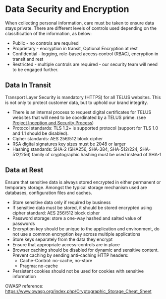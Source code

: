 # Data Security and Encryption

When collecting personal information, care must be taken to ensure data stays private.
There are different levels of controls used depending on the classification of the information, as below:
- Public - no controls are required
- Proprietary - encryption in transit, Optional Encryption at rest
- Confidential - logging, role-based access control (RBAC), encryption in transit and rest
- Restricted - multiple controls are required - our security team will need to be engaged further.

## Data In Transit

Transport Layer Security is mandatory (HTTPS) for all TELUS websites. This is not only to protect customer data, but to uphold our brand integrity.
- There is an internal process to request digital certificates for TELUS websites that will need to be coordinated by a TELUS prime. (see [Project Inception and Security Process](project-inception-and-security-process.md))
- Protocol standards: TLS 1.2+ is supported protocol (support for TLS 1.0 and 1.1 should be disabled).
- Cipher standards: AES 256/512 block cipher
- RSA digital signatures key sizes must be 2048 or larger
- Hashing standards: SHA-2 (SHA256, SHA-384, SHA-512/224, SHA-512/256) family of cryptographic hashing must be used instead of SHA-1

## Data at Rest

Ensure that sensitive data is always stored encrypted in either permanent or temporary storage. Amongst the typical storage mechanism used are databases, configuration files and caches.
- Store sensitive data only if required by business
- If sensitive data must be stored, it should be stored encrypted using cipher standard: AES 256/512 block cipher
- Password storage: store a one-way hashed and salted value of passwords
- Encryption key should be unique to the application and environment, do not use a common encryption key across multiple applications
- Store keys separately from the data they encrypt
- Ensure that appropriate access-controls are in place
- Browser caching should be disabled for dynamic and sensitive content. Prevent caching by sending anti-caching HTTP headers:
  - Cache-Control: no-cache, no-store
  - Pragma: no-cache
- Persistent cookies should not be used for cookies with sensitive information
 
OWASP reference: https://www.owasp.org/index.php/Cryptographic_Storage_Cheat_Sheet
